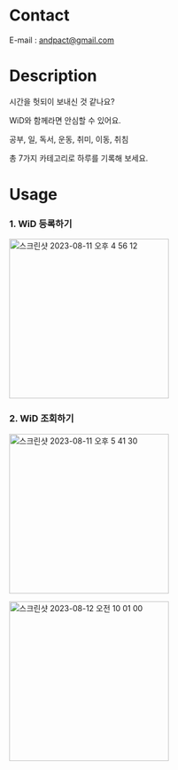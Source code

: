 # Contact
E-mail : andpact@gmail.com

# Description
시간을 헛되이 보내신 것 같나요?

WiD와 함께라면 안심할 수 있어요.

공부, 일, 독서, 운동, 취미, 이동, 취침

총 7가지 카테고리로 하루를 기록해 보세요.

# Usage
### 1. WiD 등록하기
<img width="288" alt="스크린샷 2023-08-11 오후 4 56 12" src="https://github.com/andpact/WiD-iOS/assets/107045604/3cb6e442-203e-439e-a48f-565d0ba2af38">

### 2. WiD 조회하기
<img width="288" alt="스크린샷 2023-08-11 오후 5 41 30" src="https://github.com/andpact/WiD-iOS/assets/107045604/64de0626-7254-44b7-92b2-8606ee5a63bd"><br>

<img width="288" alt="스크린샷 2023-08-12 오전 10 01 00" src="https://github.com/andpact/WiD-iOS/assets/107045604/a2ad6366-aa98-4026-9771-68ef25b31713">
